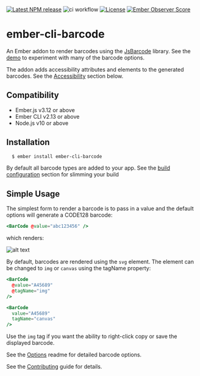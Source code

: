 [![Latest NPM release][npm-badge]][npm-badge-url]
![ci workflow](https://github.com/maxwondercorn/ember-cli-barcode/actions/workflows/ci.yml/badge.svg)
[![License][license-badge]][license-badge-url]
[![Ember Observer Score](https://emberobserver.com/badges/ember-cli-barcode.svg)](https://emberobserver.com/addons/ember-cli-barcode)

[npm-badge]: https://img.shields.io/npm/v/ember-cli-barcode.svg
[npm-badge-url]: https://www.npmjs.com/package/ember-cli-barcode
[ember-observer-badge]: http://emberobserver.com/badges/ember-cli-barcode.svg
[ember-observer-badge-url]: http://emberobserver.com/addons/ember-cli-barcode
[license-badge]: https://img.shields.io/badge/License-MIT-yellow.svg
[license-badge-url]: https://github.com/maxwondercorn/ember-cli-barcode/blob/master/LICENSE
[dependencies-badge]: https://img.shields.io/david/maxwondercorn/ember-cli-barcode.svg
[dependencies-badge-url]: https://david-dm.org/maxwondercorn/ember-cli-barcode
[devdependencies-badge]: https://img.shields.io/david/dev/maxwondercorn/ember-cli-barcode.svg
[devdependencies-badge-url]: https://david-dm.org/maxwondercorn/ember-cli-barcode#info=devDependencies

# ember-cli-barcode

An Ember addon to render barcodes using the [JsBarcode](https://github.com/lindell/JsBarcode) library. See the [demo](https://maxwondercorn.github.io/ember-cli-barcode/) to experiment with many of the barcode options.

The addon adds accessibility attributes and elements to the generated barcodes. See the [Accessibility](#Accessibility) section below.

Compatibility
------------------------------------------------------------------------------

* Ember.js v3.12 or above
* Ember CLI v2.13 or above
* Node.js v10 or above


Installation
------------------------------------------------------------------------------

```bash
  $ ember install ember-cli-barcode
```

By default all barcode types are added to your app. See the [build configuration](#Build-Configuration) section for slimming your build

## Simple Usage

The simplest form to render a barcode is to pass in a value and the default options will generate a CODE128 barcode:

```handlebars
<BarCode @value="abc123456" />
```

which renders:

![alt text](https://github.com/maxwondercorn/ember-cli-barcode/raw/main/images/abc123456.png "CODE128 Barcode")


By default, barcodes are rendered using the `svg` element. The element can be changed to `img` or `canvas` using the tagName property:

```handlebars
<BarCode
  @value="A45689"
  @tagName="img"
/>

<BarCode
  value="A45689"
  tagName="canvas"
/>
```

Use the `img` tag if you want the ability to right-click copy or save the displayed barcode.

See the [Options](OPTIONS.md) readme for detailed barcode options.

See the [Contributing](CONTRIBUTING.md) guide for details.
